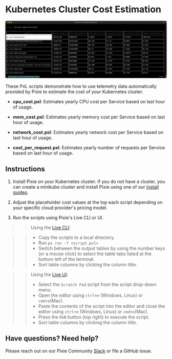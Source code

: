 # Kubernetes Cluster Cost Estimation

<img src=".readme_assets/cost_per_request.png" alt="K8s CPU cost estimate">

These PxL scripts demonstrate how to use telemetry data automatically provided by Pixie to estimate the cost of your Kubernetes cluster.

- **cpu_cost.pxl**: Estimates yearly CPU cost per Service based on last hour of usage.

- **mem_cost.pxl**: Estimates yearly memory cost per Service based on last hour of usage.

- **network_cost.pxl**: Estimates yearly network cost per Service based on last hour of usage.

- **cost_per_request.pxl**: Estimates yearly number of requests per Service based on last hour of usage.

## Instructions

1. Install Pixie on your Kubernetes cluster. If you do not have a cluster, you can create a minikube cluster and install Pixie using one of our [install guides](https://docs.px.dev/installing-pixie/install-guides/).

2. Adjust the placeholder cost values at the top each script depending on your specific cloud provider's pricing model.

3. Run the scripts using Pixie's Live CLI or UI.

>> Using the [Live CLI](https://docs.px.dev/using-pixie/using-cli/#use-the-live-cli):

>> - Copy the scripts to a local directory.
>> - Run `px run -f <script.pxl>`
>> - Switch between the output tables by using the number keys (or a mouse click) to select the table tabs listed at the bottom left of the terminal.
>> - Sort table columns by clicking the column title.

>> Using the [Live UI](https://docs.px.dev/using-pixie/using-live-ui/):
>>
>> - Select the `Scratch Pad` script from the script drop-down menu.
>> - Open the editor using `ctrl+e` (Windows, Linux) or `cmd+e`(Mac).
>> - Paste the contents of the script into the editor and close the editor using `ctrl+e` (Windows, Linux) or `cmd+e`(Mac).
>> - Press the `RUN` button (top right) to execute the script.
>> - Sort table columns by clicking the column title.

## Have questions? Need help?

Please reach out on our Pixie Community [Slack](https://slackin.px.dev/) or file a GitHub issue.
